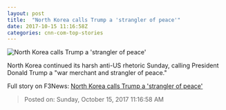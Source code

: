 ```yaml
---
layout: post
title:  "North Korea calls Trump a 'strangler of peace'"
date: 2017-10-15 11:16:58Z
categories: cnn-com-top-stories
---
```


![North Korea calls Trump a 'strangler of peace'](http://cdn.cnn.com/cnnnext/dam/assets/170831090611-kim-jong-un-and-trump-tease-super-tease.jpg)

North Korea continued its harsh anti-US rhetoric Sunday, calling President Donald Trump a "war merchant and strangler of peace."


Full story on F3News: [North Korea calls Trump a 'strangler of peace'](http://www.f3nws.com/n/a3YUdD)

> Posted on: Sunday, October 15, 2017 11:16:58 AM
